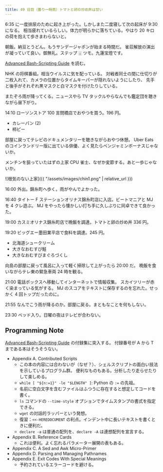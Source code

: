 ```yaml
---
title: 49 日目（曇り一時雨）トマトと卵の炒め丼は甘い
---
```


6:35 に一度排尿のために起き上がった。しかしまた二度寝して次の起床が 9:30 になる。
相当疲れているらしい。体力が明らかに落ちている。やはり 20 キロの荷を抱えて歩きまわらないと。

朝飯。納豆とうどん。もうサンデージャポンが始まる時間だ。
雀荘解放の演出が凝っていて良い。御無礼。ステップ 🀉 ツモ。九蓮宝燈です。

[Advanced Bash-Scripting Guide][abs-guide] を読む。

NHK の将棋番組。相当ウイルスに気を配っている。
対戦者同士の間に仕切りが二枚入れて、カメラの位置からタイムキーパーが隠れないようにしたり、
先手と後手がそれぞれ黒マスクと白マスクを付けたりしている。

またぞろ雨が降ってくる。ニュースやら TV タックルやらなんでも鑑定団を聴きながら昼下がり。

14:10 ローソンストア 100 言問橋店でおやつを買う。196 円。

* カレーパン (2)
* 柿ピー

部屋に戻ってテレビのドキュメンタリーを聴きながらおやつ休憩。
Uber Eats のコインランドリー版に出ている俳優、よく見たらベンジャミンボーナスじゃないか。

メンチンを狙っていたはずの上家 CPU 雀士、なぜか変節する。あと一歩じゃないか。

![根気のない上家]({{ "/assets/images/chin1.png" | relative_url }})

16:00 外出。錦糸町へ歩く。雨がやんでよかった。

16:40 タイトー F ステーションオリナス錦糸町店に入店。ビートマニアと MJ を 4 クレ遊ぶ。
MJ をやったら懐かしい打ち手に久しぶりに同卓できて良かった。

19:00 カスミオリナス錦糸町店で晩飯を調達。トマトと卵の炒め丼 336 円。

19:20 ビッグエー墨田業平店で食料を調達。245 円。

* 北海道シュークリーム
* 大きなおむすび鮭
* 大きなおむすびまぐろづくし

向島の部屋に戻って風呂に入って軽く掃除して上がったら 20:00 だ。
晩飯を食いながらテレ東の緊急車両 24 時を観る。

21:00 電話ボックスへ移動してインターネットで情報収集。
スカイツリーが赤く染まっている気がする。
MJ のスコアをテキストに保存するのを忘れた。せっかく 4 回トップだったのに。

21:55 なんでこう雨が降るのか。部屋に戻る。まともなことを何もしない。

23:30 ベッド入り。日曜の夜はテレビが合わない。

## Programming Note

[Advanced Bash-Scripting Guide][abs-guide] の付録集に突入する。
付録番号が A から T まである本はそうそうない。

* Appendix A. Contributed Scripts
  * この本の内容には合わないが（なぜ？）、シェルスクリプトの面白い技法を示しているプログラム群。
    便利なものもある。分析したり走らせたりして楽しめる。
  * `while [ "${n:=1}" -le "$LENGTH" ]`: Python の `:=` の先祖。
  * 名前に空白文字を含むファイルはふつうに存在すると想定してコードを書く。
  * `ls` コマンドの `--time-style` オプションでタイムスタンプの書式を指定できる。
  * `wget` の対話的ラッパーという発想。
  * 復習：`<<-HEREDOCUMENT` の利点。インデント中に長いテキストを書くときに便利だ。
  * `declare -a` は普通の配列を、`declare -A` は連想配列を宣言する。
* Appendix B. Reference Cards
  * これは便利。よく忘れるパラメーター展開の表もある。
* Appendix C. A Sed and Awk Micro-Primer
* Appendix D. Parsing and Managing Pathnames
* Appendix E. Exit Codes With Special Meanings
  * 予約されているエラーコードを避ける。

[abs-guide]: https://www.tldp.org/LDP/abs/abs-guide.pdf
